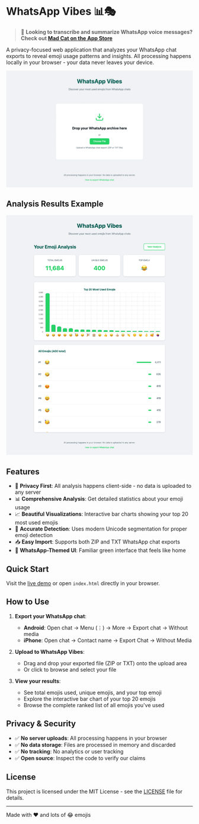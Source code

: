 # WhatsApp Vibes 📊🎭

> 📱 **Looking to transcribe and summarize WhatsApp voice messages? Check out [Mad Cat on the App Store](https://apps.apple.com/de/app/madcat-whatsapp-audio-to-text/id6636497169?l=en-GB)**

A privacy-focused web application that analyzes your WhatsApp chat exports to reveal emoji usage patterns and insights. All processing happens locally in your browser - your data never leaves your device.

![WhatsApp Vibes Screenshot](./screenshot.png)

## Analysis Results Example

![WhatsApp Vibes Results](./results-screenshot.png)

## Features

- 📱 **Privacy First**: All analysis happens client-side - no data is uploaded to any server
- 📊 **Comprehensive Analysis**: Get detailed statistics about your emoji usage
- 📈 **Beautiful Visualizations**: Interactive bar charts showing your top 20 most used emojis
- 🎯 **Accurate Detection**: Uses modern Unicode segmentation for proper emoji detection
- 📥 **Easy Import**: Supports both ZIP and TXT WhatsApp chat exports
- 🎨 **WhatsApp-Themed UI**: Familiar green interface that feels like home

## Quick Start

Visit the [live demo](https://pb.nxh.ch/f/VnRCYZrHrUp9) or open `index.html` directly in your browser.

## How to Use

1. **Export your WhatsApp chat**:
   - **Android**: Open chat → Menu (⋮) → More → Export chat → Without media
   - **iPhone**: Open chat → Contact name → Export Chat → Without Media

2. **Upload to WhatsApp Vibes**:
   - Drag and drop your exported file (ZIP or TXT) onto the upload area
   - Or click to browse and select your file

3. **View your results**:
   - See total emojis used, unique emojis, and your top emoji
   - Explore the interactive bar chart of your top 20 emojis
   - Browse the complete ranked list of all emojis you've used

## Privacy & Security
- ✅ **No server uploads**: All processing happens in your browser
- ✅ **No data storage**: Files are processed in memory and discarded
- ✅ **No tracking**: No analytics or user tracking
- ✅ **Open source**: Inspect the code to verify our claims

## License

This project is licensed under the MIT License - see the [LICENSE](LICENSE) file for details.

---

Made with ❤️ and lots of 😂 emojis
